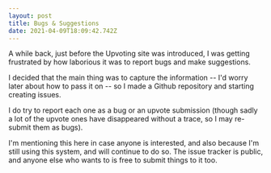 ```yaml
---
layout: post
title: Bugs & Suggestions
date: 2021-04-09T18:09:42.742Z
---
```

A while back, just before the Upvoting site was introduced, I was getting frustrated by how laborious it was to report bugs and make suggestions.

I decided that the main thing was to capture the information -- I'd worry later about how to pass it on -- so I made a Github repository and starting creating issues.

I do try to report each one as a bug or an upvote submission (though sadly a lot of the upvote ones have disappeared without a trace, so I may re-submit them as bugs).

I'm mentioning this here in case anyone is interested, and also because I'm still using this system, and will continue to do so. The issue tracker is public, and anyone else who wants to is free to submit things to it too.

